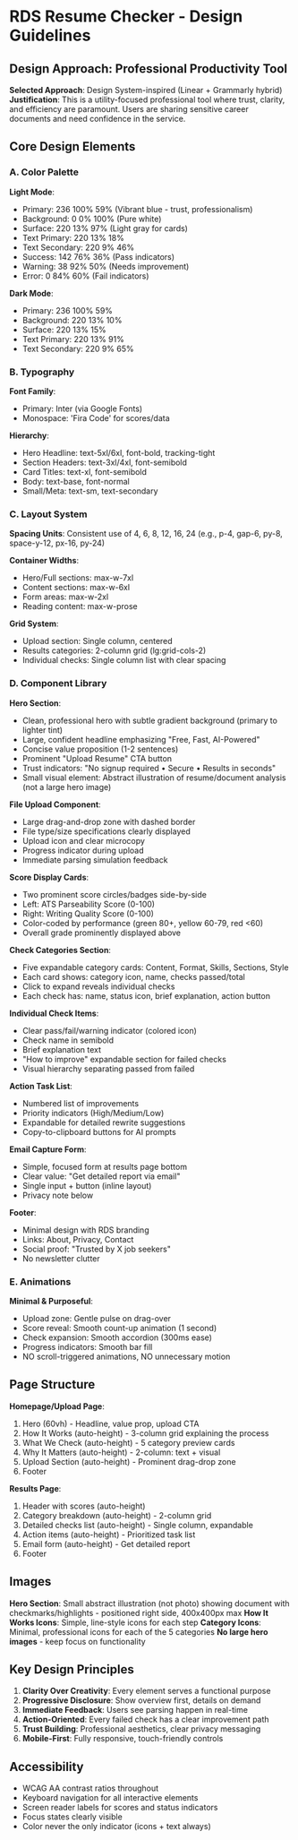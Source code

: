 # RDS Resume Checker - Design Guidelines

## Design Approach: Professional Productivity Tool

**Selected Approach**: Design System-inspired (Linear + Grammarly hybrid)
**Justification**: This is a utility-focused professional tool where trust, clarity, and efficiency are paramount. Users are sharing sensitive career documents and need confidence in the service.

## Core Design Elements

### A. Color Palette

**Light Mode**:
- Primary: 236 100% 59% (Vibrant blue - trust, professionalism)
- Background: 0 0% 100% (Pure white)
- Surface: 220 13% 97% (Light gray for cards)
- Text Primary: 220 13% 18%
- Text Secondary: 220 9% 46%
- Success: 142 76% 36% (Pass indicators)
- Warning: 38 92% 50% (Needs improvement)
- Error: 0 84% 60% (Fail indicators)

**Dark Mode**:
- Primary: 236 100% 59%
- Background: 220 13% 10%
- Surface: 220 13% 15%
- Text Primary: 220 13% 91%
- Text Secondary: 220 9% 65%

### B. Typography

**Font Family**: 
- Primary: Inter (via Google Fonts)
- Monospace: 'Fira Code' for scores/data

**Hierarchy**:
- Hero Headline: text-5xl/6xl, font-bold, tracking-tight
- Section Headers: text-3xl/4xl, font-semibold
- Card Titles: text-xl, font-semibold
- Body: text-base, font-normal
- Small/Meta: text-sm, text-secondary

### C. Layout System

**Spacing Units**: Consistent use of 4, 6, 8, 12, 16, 24 (e.g., p-4, gap-6, py-8, space-y-12, px-16, py-24)

**Container Widths**:
- Hero/Full sections: max-w-7xl
- Content sections: max-w-6xl
- Form areas: max-w-2xl
- Reading content: max-w-prose

**Grid System**: 
- Upload section: Single column, centered
- Results categories: 2-column grid (lg:grid-cols-2)
- Individual checks: Single column list with clear spacing

### D. Component Library

**Hero Section**:
- Clean, professional hero with subtle gradient background (primary to lighter tint)
- Large, confident headline emphasizing "Free, Fast, AI-Powered"
- Concise value proposition (1-2 sentences)
- Prominent "Upload Resume" CTA button
- Trust indicators: "No signup required • Secure • Results in seconds"
- Small visual element: Abstract illustration of resume/document analysis (not a large hero image)

**File Upload Component**:
- Large drag-and-drop zone with dashed border
- File type/size specifications clearly displayed
- Upload icon and clear microcopy
- Progress indicator during upload
- Immediate parsing simulation feedback

**Score Display Cards**:
- Two prominent score circles/badges side-by-side
- Left: ATS Parseability Score (0-100)
- Right: Writing Quality Score (0-100)
- Color-coded by performance (green 80+, yellow 60-79, red <60)
- Overall grade prominently displayed above

**Check Categories Section**:
- Five expandable category cards: Content, Format, Skills, Sections, Style
- Each card shows: category icon, name, checks passed/total
- Click to expand reveals individual checks
- Each check has: name, status icon, brief explanation, action button

**Individual Check Items**:
- Clear pass/fail/warning indicator (colored icon)
- Check name in semibold
- Brief explanation text
- "How to improve" expandable section for failed checks
- Visual hierarchy separating passed from failed

**Action Task List**:
- Numbered list of improvements
- Priority indicators (High/Medium/Low)
- Expandable for detailed rewrite suggestions
- Copy-to-clipboard buttons for AI prompts

**Email Capture Form**:
- Simple, focused form at results page bottom
- Clear value: "Get detailed report via email"
- Single input + button (inline layout)
- Privacy note below

**Footer**:
- Minimal design with RDS branding
- Links: About, Privacy, Contact
- Social proof: "Trusted by X job seekers"
- No newsletter clutter

### E. Animations

**Minimal & Purposeful**:
- Upload zone: Gentle pulse on drag-over
- Score reveal: Smooth count-up animation (1 second)
- Check expansion: Smooth accordion (300ms ease)
- Progress indicators: Smooth bar fill
- NO scroll-triggered animations, NO unnecessary motion

## Page Structure

**Homepage/Upload Page**:
1. Hero (60vh) - Headline, value prop, upload CTA
2. How It Works (auto-height) - 3-column grid explaining the process
3. What We Check (auto-height) - 5 category preview cards
4. Why It Matters (auto-height) - 2-column: text + visual
5. Upload Section (auto-height) - Prominent drag-drop zone
6. Footer

**Results Page**:
1. Header with scores (auto-height)
2. Category breakdown (auto-height) - 2-column grid
3. Detailed checks list (auto-height) - Single column, expandable
4. Action items (auto-height) - Prioritized task list
5. Email form (auto-height) - Get detailed report
6. Footer

## Images

**Hero Section**: Small abstract illustration (not photo) showing document with checkmarks/highlights - positioned right side, 400x400px max
**How It Works Icons**: Simple, line-style icons for each step
**Category Icons**: Minimal, professional icons for each of the 5 categories
**No large hero images** - keep focus on functionality

## Key Design Principles

1. **Clarity Over Creativity**: Every element serves a functional purpose
2. **Progressive Disclosure**: Show overview first, details on demand
3. **Immediate Feedback**: Users see parsing happen in real-time
4. **Action-Oriented**: Every failed check has a clear improvement path
5. **Trust Building**: Professional aesthetics, clear privacy messaging
6. **Mobile-First**: Fully responsive, touch-friendly controls

## Accessibility

- WCAG AA contrast ratios throughout
- Keyboard navigation for all interactive elements
- Screen reader labels for scores and status indicators
- Focus states clearly visible
- Color never the only indicator (icons + text always)